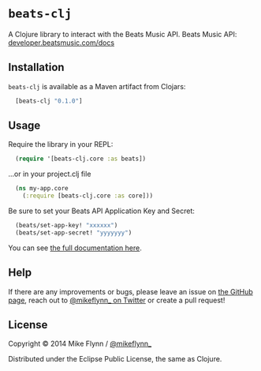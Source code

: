 # `beats-clj`

A Clojure library to interact with the Beats Music API.
Beats Music API: [developer.beatsmusic.com/docs](https://developer.beatsmusic.com/docs)

## Installation

`beats-clj` is available as a Maven artifact from Clojars:

```clojure
  [beats-clj "0.1.0"]
```

## Usage

Require the library in your REPL:

```clojure
  (require '[beats-clj.core :as beats])
```

...or in your project.clj file

```clojure
  (ns my-app.core
    (:require [beats-clj.core :as core]))
```

Be sure to set your Beats API Application Key and Secret:

```clojure
  (beats/set-app-key! "xxxxxx")
  (beats/set-app-secret! "yyyyyyy")
```

You can see [the full documentation here](#).

## Help

If there are any improvements or bugs, please leave an issue on [the GitHub page](https://github.com/mikeflynn/beats-clj), reach out to [@mikeflynn_ on Twitter](http://twitter.com/mikeflynn_) or create a pull request!

## License

Copyright © 2014 Mike Flynn / [@mikeflynn_](http://twitter.com/mikeflynn_)

Distributed under the Eclipse Public License, the same as Clojure.
